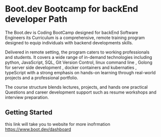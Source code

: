 # Boot.dev Bootcamp for backEnd developer Path 

The Boot.dev is  Coding BootCamp designed for backEnd Software Engineers its Curriculum is a comprehensive, 
remote training program designed to equip individuals with backend developments skills. 

Delivered in remote setting, the program caters to working professionals and students.
It covers a wide range of in-demand technologies including python, JavaScript, SQL, Git Version Control, linux command line , 
Golong for server side development , docker containers and kubernaties , typeScript 
with a strong emphasis on hands-on learning through real-world projects and a professional portfolio.


The course structure blends lectures,  projects, and hands one practical Questions 
and career development support such as resume workshops and interview preparation.


## Getting Started

this link will take you to website for more inofrmation https://www.boot.dev/dashboard
